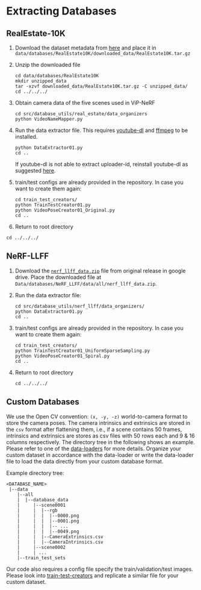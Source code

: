 # Extracting Databases

## RealEstate-10K
1. Download the dataset metadata from [here](https://google.github.io/realestate10k/download.html) and place it in `data/databases/RealEstate10K/downloaded_data/RealEstate10K.tar.gz`

2. Unzip the downloaded file
   ```shell
   cd data/databases/RealEstate10K
   mkdir unzipped_data
   tar -xzvf downloaded_data/RealEstate10K.tar.gz -C unzipped_data/
   cd ../../../
   ```

3. Obtain camera data of the five scenes used in ViP-NeRF
   ```shell
   cd src/database_utils/real_estate/data_organizers
   python VideoNameMapper.py
   ```

4. Run the data extractor file. This requires [youtube-dl](https://github.com/ytdl-org/youtube-dl) and [ffmpeg](https://ffmpeg.org/download.html) to be installed.
   ```shell
   python DataExtractor01.py
   cd ..
   ```
   If youtube-dl is not able to extract uploader-id, reinstall youtube-dl as suggested [here](https://stackoverflow.com/a/76409717/3337089).

5. train/test configs are already provided in the repository. In case you want to create them again:
   ```shell
   cd train_test_creators/
   python TrainTestCreator01.py
   python VideoPoseCreator01_Original.py
   cd ..
   ```

6. Return to root directory
```shell
cd ../../../
```

## NeRF-LLFF
1. Download the [`nerf_llff_data.zip`](https://drive.google.com/file/d/16VnMcF1KJYxN9QId6TClMsZRahHNMW5g/view?usp=share_link) file from original release in google drive. Place the downloaded file at `Data/databases/NeRF_LLFF/data/all/nerf_llff_data.zip`.

2. Run the data extractor file:
   ```shell
   cd src/database_utils/nerf_llff/data_organizers/
   python DataExtractor01.py
   cd ..
   ```

3. train/test configs are already provided in the repository. In case you want to create them again: 
   ```shell
   cd train_test_creators/
   python TrainTestCreator01_UniformSparseSampling.py
   python VideoPoseCreator01_Spiral.py
   cd ..
   ```

4. Return to root directory
   ```shell
   cd ../../../
   ```

## Custom Databases
We use the Open CV convention: `(x, -y, -z)` world-to-camera format to store the camera poses. 
The camera intrinsics and extrinsics are stored in the `csv` format after flattening them, i.e., if a scene contains 50 frames, intrinsics and extrinsics are stores as csv files with 50 rows each and 9 & 16 columns respectively.
The directory tree in the following shows an example.
Please refer to one of the [data-loaders](../data_loaders/RealEstateDataLoader01.py) for more details. 
Organize your custom dataset in accordance with the data-loader or write the data-loader file to load the data directly from your custom database format.

Example directory tree:
```shell
<DATABASE_NAME>
 |--data
    |--all
    |  |--database_data
    |     |--scene0001
    |     |  |--rgb
    |     |  |  |--0000.png
    |     |  |  |--0001.png
    |     |  |  |-- ...
    |     |  |  |--0049.png
    |     |  |--CameraExtrinsics.csv
    |     |  |--CameraIntrinsics.csv
    |     |--scene0002
    |     | ...
    |--train_test_sets
```

Our code also requires a config file specify the train/validation/test images. Please look into [train-test-creators](real_estate/train_test_creators/TrainTestCreator01.py) and replicate a similar file for your custom dataset.
